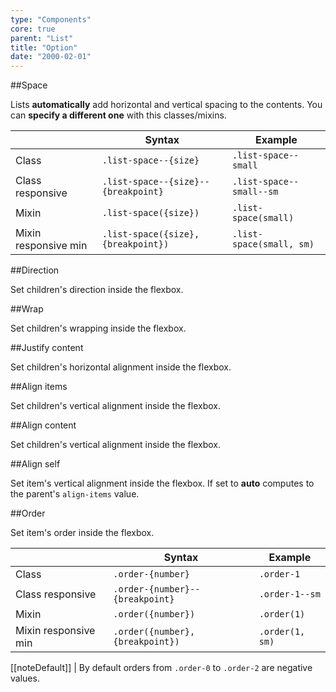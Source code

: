 ```yaml
---
type: "Components"
core: true
parent: "List"
title: "Option"
date: "2000-02-01"
---
```


##Space

Lists **automatically** add horizontal and vertical spacing to the contents. You can **specify a different one** with this classes/mixins.

<div class="table--scroll">

|                         | Syntax                                    | Example                       |
| ----------------------- | ----------------------------------------- | ----------------------------- |
| Class                   | `.list-space--{size}`                     | `.list-space--small`          |
| Class responsive        | `.list-space--{size}--{breakpoint}`        | `.list-space--small--sm`       |
| Mixin                   | `.list-space({size})`                     | `.list-space(small)`          |
| Mixin responsive min    | `.list-space({size}, {breakpoint})`       | `.list-space(small, sm)`      |

</div>

<demo>
  <demovanilla src="vanilla/core/list/space-none">
  </demovanilla>
  <demovanilla src="vanilla/core/list/space-tiny">
  </demovanilla>
  <demovanilla src="vanilla/core/list/space-small">
  </demovanilla>
  <demovanilla src="vanilla/core/list/space-medium">
  </demovanilla>
  <demovanilla src="vanilla/core/list/space-big">
  </demovanilla>
  <demovanilla src="vanilla/core/list/space-giant">
  </demovanilla>
  <demovanilla src="vanilla/core/list/space-huge">
  </demovanilla>
</demo>

##Direction

Set children's direction inside the flexbox.

<demo>
  <demovanilla src="vanilla/core/list/direction-row">
  </demovanilla>
  <demovanilla src="vanilla/core/list/direction-row-reverse">
  </demovanilla>
  <demovanilla src="vanilla/core/list/direction-column">
  </demovanilla>
  <demovanilla src="vanilla/core/list/direction-column-reverse">
  </demovanilla>
</demo>

##Wrap

Set children's wrapping inside the flexbox.

<demo>
  <demovanilla src="vanilla/core/list/wrap">
  </demovanilla>
  <demovanilla src="vanilla/core/list/wrap-reverse">
  </demovanilla>
  <demovanilla src="vanilla/core/list/nowrap">
  </demovanilla>
</demo>

##Justify content

Set children's horizontal alignment inside the flexbox.

<demo>
  <demovanilla src="vanilla/core/list/justify-start">
  </demovanilla>
  <demovanilla src="vanilla/core/list/justify-end">
  </demovanilla>
  <demovanilla src="vanilla/core/list/justify-center">
  </demovanilla>
  <demovanilla src="vanilla/core/list/justify-between">
  </demovanilla>
  <demovanilla src="vanilla/core/list/justify-around">
  </demovanilla>
  <demovanilla src="vanilla/core/list/justify-evenly">
  </demovanilla>
</demo>

##Align items

Set children's vertical alignment inside the flexbox.

<demo>
  <demovanilla src="vanilla/core/list/items-start">
  </demovanilla>
  <demovanilla src="vanilla/core/list/items-end">
  </demovanilla>
  <demovanilla src="vanilla/core/list/items-center">
  </demovanilla>
  <demovanilla src="vanilla/core/list/items-baseline">
  </demovanilla>
  <demovanilla src="vanilla/core/list/items-stretch">
  </demovanilla>
</demo>

##Align content

Set children's vertical alignment inside the flexbox.

<demo>
  <demovanilla src="vanilla/core/list/content-start">
  </demovanilla>
  <demovanilla src="vanilla/core/list/content-end">
  </demovanilla>
  <demovanilla src="vanilla/core/list/content-center">
  </demovanilla>
  <demovanilla src="vanilla/core/list/content-between">
  </demovanilla>
  <demovanilla src="vanilla/core/list/content-around">
  </demovanilla>
  <demovanilla src="vanilla/core/list/content-stretch">
  </demovanilla>
</demo>

##Align self

Set item's vertical alignment inside the flexbox.
If set to **auto** computes to the parent's `align-items` value.

<demo>
  <demovanilla src="vanilla/core/list/self-start">
  </demovanilla>
  <demovanilla src="vanilla/core/list/self-end">
  </demovanilla>
  <demovanilla src="vanilla/core/list/self-center">
  </demovanilla>
  <demovanilla src="vanilla/core/list/self-baseline">
  </demovanilla>
  <demovanilla src="vanilla/core/list/self-stretch">
  </demovanilla>
  <demovanilla src="vanilla/core/list/self-auto">
  </demovanilla>
</demo>

##Order

Set item's order inside the flexbox.

<div class="table--scroll">

|                         | Syntax                                    | Example                       |
| ----------------------- | ----------------------------------------- | ----------------------------- |
| Class                   | `.order-{number}`                        | `.order-1`                   |
| Class responsive        | `.order-{number}--{breakpoint}`           | `.order-1--sm`                |
| Mixin                   | `.order({number})`                        | `.order(1)`                   |
| Mixin responsive min    | `.order({number}, {breakpoint})`          | `.order(1, sm)`               |

</div>

[[noteDefault]]
| By default orders from `.order-0` to `.order-2` are negative values.

<demo>
  <demovanilla src="vanilla/core/list/order">
  </demovanilla>
</demo>
  
